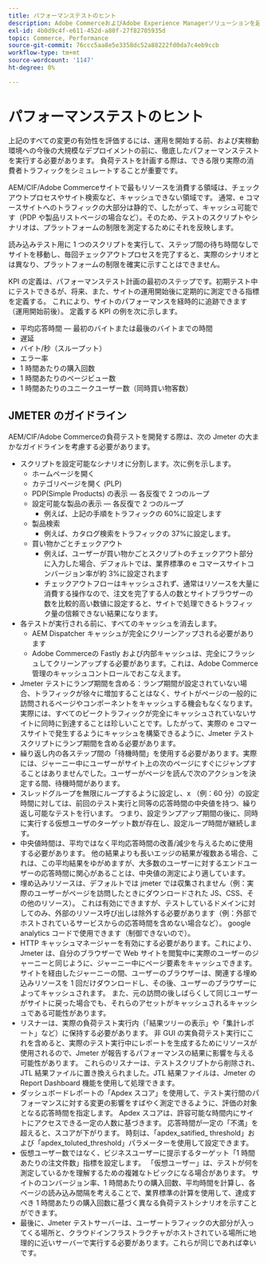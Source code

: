 ```yaml
---
title: パフォーマンステストのヒント
description: Adobe CommerceおよびAdobe Experience Managerソリューションを起動するための KPI の設定方法を説明します。
exl-id: 4b0d9c4f-e611-452d-a80f-27f82705935d
topic: Commerce, Performance
source-git-commit: 76ccc5aa8e5e3358dc52a88222fd0da7c4eb9ccb
workflow-type: tm+mt
source-wordcount: '1147'
ht-degree: 0%

---
```


# パフォーマンステストのヒント

上記のすべての変更の有効性を評価するには、運用を開始する前、および実稼動環境への今後の大規模なデプロイメントの前に、徹底したパフォーマンステストを実行する必要があります。 負荷テストを計画する際は、できる限り実際の消費者トラフィックをシミュレートすることが重要です。

AEM/CIF/Adobe Commerceサイトで最もリソースを消費する領域は、チェックアウトプロセスやサイト検索など、キャッシュできない領域です。 通常、e コマースサイトへのトラフィックの大部分は静的で、したがって、キャッシュ可能です（PDP や製品リストページの場合など）。そのため、テストのスクリプトやシナリオは、プラットフォームの制限を測定するためにそれを反映します。

読み込みテスト用に 1 つのスクリプトを実行して、ステップ間の待ち時間なしでサイトを移動し、毎回チェックアウトプロセスを完了すると、実際のシナリオとは異なり、プラットフォームの制限を確実に示すことはできません。

KPI の定義は、パフォーマンステスト計画の最初のステップです。初期テスト中にテストできるが、将来、また、サイトの運用開始後に定期的に測定できる指標を定義する。 これにより、サイトのパフォーマンスを経時的に追跡できます（運用開始前後）。 定義する KPI の例を次に示します。

- 平均応答時間 — 最初のバイトまたは最後のバイトまでの時間
- 遅延
- バイト/秒（スループット）
- エラー率
- 1 時間あたりの購入回数
- 1 時間あたりのページビュー数
- 1 時間あたりのユニークユーザー数（同時買い物客数）

## JMETER のガイドライン

AEM/CIF/Adobe Commerceの負荷テストを開発する際は、次の Jmeter の大まかなガイドラインを考慮する必要があります。

- スクリプトを設定可能なシナリオに分割します。次に例を示します。
   - ホームページを開く
   - カテゴリページを開く (PLP)
   - PDP(Simple Products) の表示 — 各反復で 2 つのループ
   - 設定可能な製品の表示 — 各反復で 2 つのループ
      - 例えば、上記の手順をトラフィックの 60%に設定します
   - 製品検索
      - 例えば、カタログ検索をトラフィックの 37%に設定します。
   - 買い物かごとチェックアウト
      - 例えば、ユーザーが買い物かごとスクリプトのチェックアウト部分に入力した場合、デフォルトでは、業界標準の e コマースサイトコンバージョン率が約 3%に設定されます
      - チェックアウトフローはキャッシュされず、通常はリソースを大量に消費する操作なので、注文を完了する人の数とサイトブラウザーの数を比較的高い数値に設定すると、サイトで処理できるトラフィック量の信頼できない結果になります。
- 各テストが実行される前に、すべてのキャッシュを消去します。
   - AEM Dispatcher キャッシュが完全にクリーンアップされる必要があります
   - Adobe Commerceの Fastly および内部キャッシュは、完全にフラッシュしてクリーンアップする必要があります。これは、Adobe Commerce管理のキャッシュコントロールでおこなえます。
- Jmeter テストにランプ期間を含める：ランプ期間が設定されていない場合、トラフィックが徐々に増加することはなく、サイトがページの一般的に訪問されるページやコンポーネントをキャッシュする機会もなくなります。 実際には、すべてのピークトラフィックが完全にキャッシュされていないサイトに同時に到達することは珍しいことです。したがって、実際の e コマースサイトで発生するようにキャッシュを構築できるように、Jmeter テストスクリプトにランプ期間を含める必要があります。
- 繰り返し内の各ステップ間の「待機時間」を使用する必要があります。実際には、ジャーニー中にユーザーがサイト上の次のページにすぐにジャンプすることはありませんでした。ユーザーがページを読んで次のアクションを決定する間、待機時間があります。
- スレッドグループを無限にループするように設定し、x （例：60 分）の設定時間に対しては、前回のテスト実行と同等の応答時間の中央値を持つ、繰り返し可能なテストを行います。 つまり、設定ランプアップ期間の後に、同時に実行する仮想ユーザのターゲット数が存在し、設定ループ時間が継続します。
- 中央値時間は、平均ではなく平均応答時間の改善/減少を与えるために使用する必要があります。 他の結果よりも長いエッジの結果が複数ある場合、これは、この平均結果をゆがめますが、大多数のユーザーに対するエンドユーザーの応答時間に関心があることは、中央値の測定により適しています。
- 埋め込みリソースは、デフォルトでは jmeter では収集されません（例：実際のユーザーがページを訪問したときにダウンロードされた JS、CSS、その他のリソース）。 これは有効にできますが、テストしているドメインに対してのみ、外部のリソース呼び出しは除外する必要があります（例：外部でホストされているサービスからの応答時間を含めない場合など）。 google analytics コードで使用できます（制御できないので）。
- HTTP キャッシュマネージャーを有効にする必要があります。これにより、Jmeter は、自分のブラウザーで Web サイトを閲覧中に実際のユーザーのジャーニーと同じように、ジャーニー中にページ要素をキャッシュできます。 サイトを経由したジャーニーの間、ユーザーのブラウザーは、関連する埋め込みリソースを 1 回だけダウンロードし、その後、ユーザーのブラウザーによってキャッシュされます。 また、元の訪問の後しばらくして同じユーザーがサイトに戻った場合でも、それらのアセットがキャッシュされるキャッシュである可能性があります。
- リスナーは、実際の負荷テスト実行内（「結果ツリーの表示」や「集計レポート」など）に保持する必要があります。 非 GUI の実負荷テスト実行にこれを含めると、実際のテスト実行中にレポートを生成するためにリソースが使用されるので、Jmeter が報告するパフォーマンスの結果に影響を与える可能性があります。 これらのリスナーは、テストスクリプトから削除され、JTL 結果ファイルに置き換えられました。JTL 結果ファイルは、Jmeter の Report Dashboard 機能を使用して処理できます。
- ダッシュボードレポートの「Apdex スコア」を使用して、テスト実行間のパフォーマンスに対する変更の影響をすばやく測定できるように、評価の対象となる応答時間を指定します。 Apdex スコアは、許容可能な時間内にサイトにアクセスできる一定の人数に基づきます。 応答時間が一定の「不満」を超えると、スコアが下がります。 時刻は、「apdex_satified_ threshold」および「apdex_toluted_threshold」パラメーターを使用して設定できます。
- 仮想ユーザー数ではなく、ビジネスユーザーに提示するターゲット「1 時間あたりの注文件数」指標を設定します。 「仮想ユーザー」は、テストが何を測定しているかを理解するための複雑なトピックになる場合があります。 サイトのコンバージョン率、1 時間あたりの購入回数、平均時間を計算し、各ページの読み込み間隔を考えることで、業界標準の計算を使用して、達成すべき 1 時間あたりの購入回数に基づく異なる負荷テストシナリオを示すことができます。
- 最後に、Jmeter テストサーバーは、ユーザートラフィックの大部分が入ってくる場所と、クラウドインフラストラクチャがホストされている場所に地理的に近いサーバーで実行する必要があります。これらが同じであれば幸いです。
